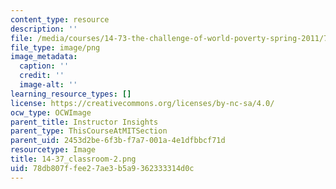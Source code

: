 ```yaml
---
content_type: resource
description: ''
file: /media/courses/14-73-the-challenge-of-world-poverty-spring-2011/78db807ffee27ae3b5a9362333314d0c_14-37_classroom-2.png
file_type: image/png
image_metadata:
  caption: ''
  credit: ''
  image-alt: ''
learning_resource_types: []
license: https://creativecommons.org/licenses/by-nc-sa/4.0/
ocw_type: OCWImage
parent_title: Instructor Insights
parent_type: ThisCourseAtMITSection
parent_uid: 2453d2be-6f3b-f7a7-001a-4e1dfbbcf71d
resourcetype: Image
title: 14-37_classroom-2.png
uid: 78db807f-fee2-7ae3-b5a9-362333314d0c
---
```

